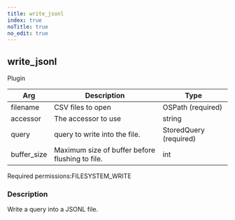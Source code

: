 ```yaml
---
title: write_jsonl
index: true
noTitle: true
no_edit: true
---
```




<div class="vql_item"></div>


## write_jsonl
<span class='vql_type label label-warning pull-right page-header'>Plugin</span>



<div class="vqlargs"></div>

Arg | Description | Type
----|-------------|-----
filename|CSV files to open|OSPath (required)
accessor|The accessor to use|string
query|query to write into the file.|StoredQuery (required)
buffer_size|Maximum size of buffer before flushing to file.|int

<span class="permission_list vql_type">Required permissions:</span><span class="permission_list linkcolour label label-important">FILESYSTEM_WRITE</span>

### Description

Write a query into a JSONL file.

